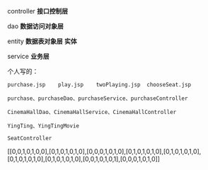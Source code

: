controller  **接口控制层**

dao  **数据访问对象层**

entity	**数据表对象层**	**实体**

service	**业务层**

个人写的：
    
    purchase.jsp    play.jsp    twoPlaying.jsp  chooseSeat.jsp
    
    purchase、purchaseDao、purchaseService、purchaseController

    CinemaHallDao、CinemaHallService、CinemaHallController

    YingTing、YingTingMovie

    SeatController


[[0,0,1,0,1,0,0],[0,1,0,1,0,1,0],[0,0,0,1,0,1,0],[0,1,0,1,0,1,0],[0,1,0,1,0,1,0],[0,1,0,1,0,1,0],[0,1,0,1,0,1,0],[0,0,1,0,1,0,1],[0,0,0,1,0,1,0]]




